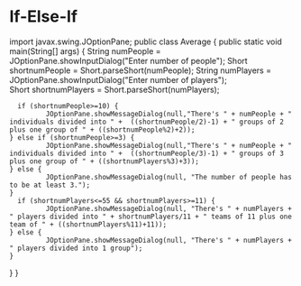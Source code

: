 # If-Else-If
import javax.swing.JOptionPane;
public class Average {
     public static void main(String[] args) {
           String numPeople = JOptionPane.showInputDialog("Enter number of people");
           Short shortnumPeople = Short.parseShort(numPeople);
           String numPlayers = JOptionPane.showInputDialog("Enter number of players");     
           Short shortnumPlayers = Short.parseShort(numPlayers);

      if (shortnumPeople>=10) {
             JOptionPane.showMessageDialog(null,"There's " + numPeople + " individuals divided into " +  ((shortnumPeople/2)-1) + " groups of 2 plus one group of " + ((shortnumPeople%2)+2));
    } else if (shortnumPeople>=3) {
             JOptionPane.showMessageDialog(null,"There's " + numPeople + " individuals divided into " +  ((shortnumPeople/3)-1) + " groups of 3 plus one group of " + ((shortnumPlayers%3)+3));
    } else {
             JOptionPane.showMessageDialog(null, "The number of people has to be at least 3.");
    }
      if (shortnumPlayers<=55 && shortnumPlayers>=11) {
             JOptionPane.showMessageDialog(null, "There's " + numPlayers + " players divided into " + shortnumPlayers/11 + " teams of 11 plus one team of " + ((shortnumPlayers%11)+11));     
    } else {
             JOptionPane.showMessageDialog(null, "There's " + numPlayers + " players divided into 1 group");
    }
  }
}
